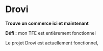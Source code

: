 Drovi
=====

<b>Trouve un commerce ici et maintenant</b>


<b>Défi :</b> mon TFE est entièrement fonctionnel


Le projet Drovi est actuellement fonctionnel, 
